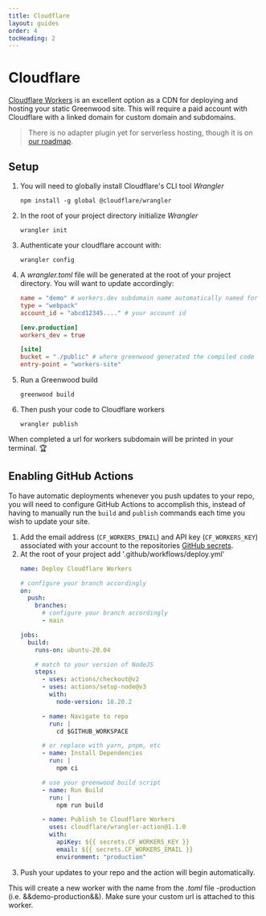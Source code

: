 ```yaml
---
title: Cloudflare
layout: guides
order: 4
tocHeading: 2
---
```


# Cloudflare

[Cloudflare Workers](https://workers.cloudflare.com/) is an excellent option as a CDN for deploying and hosting your static Greenwood site.  This will require a paid account with Cloudflare with a linked domain for custom domain and subdomains.

> There is no adapter plugin yet for serverless hosting, though it is on [our roadmap](https://github.com/ProjectEvergreen/greenwood/issues/1143).


## Setup

1. You will need to globally install Cloudflare's CLI tool _Wrangler_
    ```shell
    npm install -g global @cloudflare/wrangler
    ```
1. In the root of your project directory initialize _Wrangler_
    ```shell
    wrangler init
    ```
1. Authenticate your cloudflare account with:
    ```shell
    wrangler config
    ```
1. A _wrangler.toml_ file will be generated at the root of your project directory.  You will want to update accordingly:
    ```toml
    name = "demo" # workers.dev subdomain name automatically named for the directory
    type = "webpack"
    account_id = "abcd12345...." # your account id

    [env.production]
    workers_dev = true

    [site]
    bucket = "./public" # where greenwood generated the compiled code
    entry-point = "workers-site"
    ```
1. Run a Greenwood build
    ```shell
    greenwood build
    ```
1. Then push your code to Cloudflare workers
    ```shell
    wrangler publish
    ```

When completed a url for workers subdomain will be printed in your terminal. 🏆

## Enabling GitHub Actions

To have automatic deployments whenever you push updates to your repo, you will need to configure GitHub Actions to accomplish this, instead of having to manually run the `build` and `publish` commands each time you wish to update your site.

1. Add the email address (`CF_WORKERS_EMAIL`) and API key (`CF_WORKERS_KEY`) associated with your account to the repositories [GitHub secrets](https://docs.github.com/en/actions/security-for-github-actions/security-guides/using-secrets-in-github-actions).
1. At the root of your project add '.github/workflows/deploy.yml'
    ```yml
    name: Deploy Cloudflare Workers

    # configure your branch accordingly
    on:
      push:
        branches:
          # configure your branch accordingly
          - main

    jobs:
      build:
        runs-on: ubuntu-20.04

        # match to your version of NodeJS
        steps:
          - uses: actions/checkout@v2
          - uses: actions/setup-node@v3
            with:
              node-version: 18.20.2

          - name: Navigate to repo
            run: |
              cd $GITHUB_WORKSPACE

          # or replace with yarn, pnpm, etc
          - name: Install Dependencies
            run: |
              npm ci

          # use your greenwood build script
          - name: Run Build
            run: |
              npm run build

          - name: Publish to Cloudflare Workers
            uses: cloudflare/wrangler-action@1.1.0
            with:
              apiKey: ${{ secrets.CF_WORKERS_KEY }}
              email: ${{ secrets.CF_WORKERS_EMAIL }}
              environment: "production"
    ```
1. Push your updates to your repo and the action will begin automatically.

This will create a new worker with the name from the _.toml_ file -production (i.e. &&demo-production&&).  Make sure your custom url is attached to this worker.